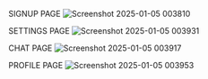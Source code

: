 SIGNUP PAGE
![Screenshot 2025-01-05 003810](https://github.com/user-attachments/assets/7f0be010-06e4-4e48-b524-f41c0aa4dfe9)

SETTINGS PAGE
![Screenshot 2025-01-05 003931](https://github.com/user-attachments/assets/3ce4c46b-aaff-4dc0-96ff-8bce14bd933e)

CHAT PAGE
![Screenshot 2025-01-05 003917](https://github.com/user-attachments/assets/37c5c52a-049a-4510-9a16-bde2e3169120)

PROFILE PAGE
![Screenshot 2025-01-05 003953](https://github.com/user-attachments/assets/db188df1-7bf3-4984-ad85-bab89fca8528)

